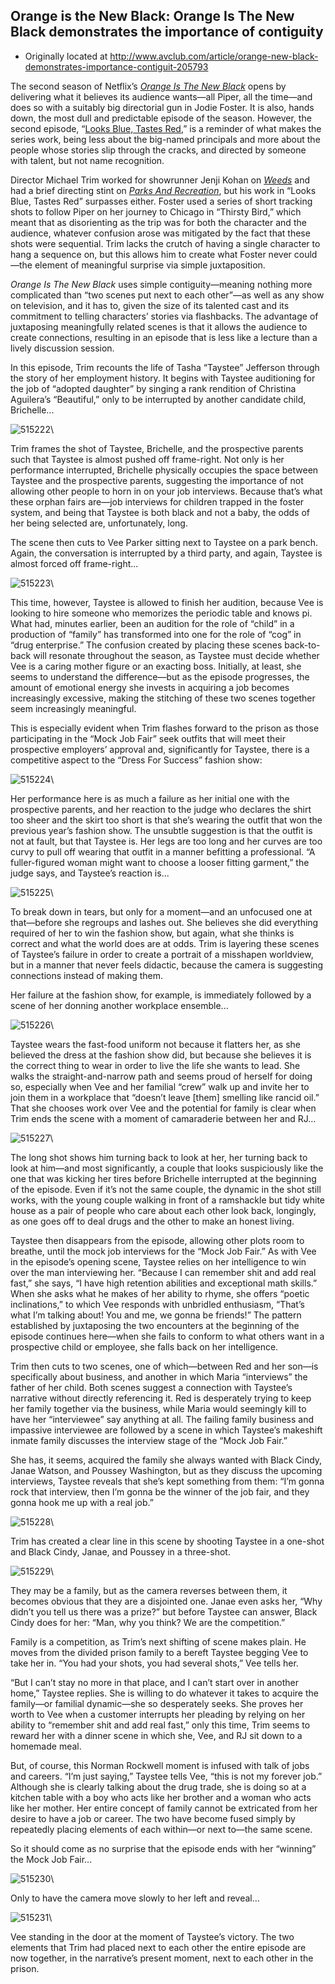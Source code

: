 ## Orange is the New Black: Orange Is The New Black demonstrates the importance of contiguity

 * Originally located at http://www.avclub.com/article/orange-new-black-demonstrates-importance-contiguit-205793

The second season of Netflix’s *[Orange Is The New Black](/article/orange-new-hill-street-blues-205425?utm_source=Twitter&amp;utm_medium=SocialMarketing&amp;utm_campaign=Default:1:Default)* opens by delivering what it believes its audience wants—all Piper, all the time—and does so with a suitably big directorial gun in Jodie Foster. It is also, hands down, the most dull and predictable episode of the season. However, the second episode, “[Looks Blue, Tastes Red](/tvclub/orange-new-black-thirsty-birdlooks-blue-tastes-red-205323),” is a reminder of what makes the series work, being less about the big-named principals and more about the people whose stories slip through the cracks, and directed by someone with talent, but not name recognition.

Director Michael Trim worked for showrunner Jenji Kohan on *[Weeds](/tv/weeds/)* and had a brief directing stint on *[Parks And Recreation](/tv/parks-and-recreation/)*, but his work in “Looks Blue, Tastes Red” surpasses either. Foster used a series of short tracking shots to follow Piper on her journey to Chicago in “Thirsty Bird,” which meant that as disorienting as the trip was for both the character and the audience, whatever confusion arose was mitigated by the fact that these shots were sequential. Trim lacks the crutch of having a single character to hang a sequence on, but this allows him to create what Foster never could—the element of meaningful surprise via simple juxtaposition.

*Orange Is The New Black* uses simple contiguity—meaning nothing more complicated than “two scenes put next to each other”—as well as any show on television, and it has to, given the size of its talented cast and its commitment to telling characters’ stories via flashbacks. The advantage of juxtaposing meaningfully related scenes is that it allows the audience to create connections, resulting in an episode that is less like a lecture than a lively discussion session.

In this episode, Trim recounts the life of Tasha “Taystee” Jefferson through the story of her employment history. It begins with Taystee auditioning for the job of “adopted daughter” by singing a rank rendition of Christina Aguilera’s “Beautiful,” only to be interrupted by another candidate child, Brichelle...

![515222](images/tv/orange-is-the-new-black/515222.jpg)\

Trim frames the shot of Taystee, Brichelle, and the prospective parents such that Taystee is almost pushed off frame-right. Not only is her performance interrupted, Brichelle physically occupies the space between Taystee and the prospective parents, suggesting the importance of not allowing other people to horn in on your job interviews. Because that’s what these orphan fairs are—job interviews for children trapped in the foster system, and being that Taystee is both black and not a baby, the odds of her being selected are, unfortunately, long.

The scene then cuts to Vee Parker sitting next to Taystee on a park bench. Again, the conversation is interrupted by a third party, and again, Taystee is almost forced off frame-right...

![515223](images/tv/orange-is-the-new-black/515223.jpg)\

This time, however, Taystee is allowed to finish her audition, because Vee is looking to hire someone who memorizes the periodic table and knows pi. What had, minutes earlier, been an audition for the role of “child” in a production of “family” has transformed into one for the role of “cog” in “drug enterprise.” The confusion created by placing these scenes back-to-back will resonate throughout the season, as Taystee must decide whether Vee is a caring mother figure or an exacting boss. Initially, at least, she seems to understand the difference—but as the episode progresses, the amount of emotional energy she invests in acquiring a job becomes increasingly excessive, making the stitching of these two scenes together seem increasingly meaningful.

This is especially evident when Trim flashes forward to the prison as those participating in the “Mock Job Fair” seek outfits that will meet their prospective employers’ approval and, significantly for Taystee, there is a competitive aspect to the “Dress For Success” fashion show:

![515224](images/tv/orange-is-the-new-black/515224.jpg)\

Her performance here is as much a failure as her initial one with the prospective parents, and her reaction to the judge who declares the shirt too sheer and the skirt too short is that she’s wearing the outfit that won the previous year’s fashion show. The unsubtle suggestion is that the outfit is not at fault, but that Taystee is. Her legs are too long and her curves are too curvy to pull off wearing that outfit in a manner befitting a professional. “A fuller-figured woman might want to choose a looser fitting garment,” the judge says, and Taystee’s reaction is...

![515225](images/tv/orange-is-the-new-black/515225.jpg)\

To break down in tears, but only for a moment—and an unfocused one at that—before she regroups and lashes out. She believes she did everything required of her to win the fashion show, but again, what she thinks is correct and what the world does are at odds. Trim is layering these scenes of Taystee’s failure in order to create a portrait of a misshapen worldview, but in a manner that never feels didactic, because the camera is suggesting connections instead of making them.

Her failure at the fashion show, for example, is immediately followed by a scene of her donning another workplace ensemble...

![515226](images/tv/orange-is-the-new-black/515226.jpg)\

Taystee wears the fast-food uniform not because it flatters her, as she believed the dress at the fashion show did, but because she believes it is the correct thing to wear in order to live the life she wants to lead. She walks the straight-and-narrow path and seems proud of herself for doing so, especially when Vee and her familial “crew” walk up and invite her to join them in a workplace that “doesn’t leave [them] smelling like rancid oil.” That she chooses work over Vee and the potential for family is clear when Trim ends the scene with a moment of camaraderie between her and RJ...

![515227](images/tv/orange-is-the-new-black/515227.jpg)\

The long shot shows him turning back to look at her, her turning back to look at him—and most significantly, a couple that looks suspiciously like the one that was kicking her tires before Brichelle interrupted at the beginning of the episode. Even if it’s not the same couple, the dynamic in the shot still works, with the young couple walking in front of a ramshackle but tidy white house as a pair of people who care about each other look back, longingly, as one goes off to deal drugs and the other to make an honest living.

Taystee then disappears from the episode, allowing other plots room to breathe, until the mock job interviews for the “Mock Job Fair.” As with Vee in the episode’s opening scene, Taystee relies on her intelligence to win over the man interviewing her. “Because I can remember shit and add real fast,” she says,  “I have high retention abilities and exceptional math skills.” When she asks what he makes of her ability to rhyme, she offers “poetic inclinations,” to which Vee responds with unbridled enthusiasm, “That’s what I’m talking about! You and me, we gonna be friends!” The pattern established by juxtaposing the two encounters at the beginning of the episode continues here—when she fails to conform to what others want in a prospective child or employee, she falls back on her intelligence.

Trim then cuts to two scenes, one of which—between Red and her son—is specifically about business, and another in which Maria “interviews” the father of her child. Both scenes suggest a connection with Taystee’s narrative without directly referencing it. Red is desperately trying to keep her family together via the business, while Maria would seemingly kill to have her “interviewee” say anything at all. The failing family business and impassive interviewee are followed by a scene in which Taystee’s makeshift inmate family discusses the interview stage of the “Mock Job Fair.”

She has, it seems, acquired the family she always wanted with Black Cindy, Janae Watson, and Poussey Washington, but as they discuss the upcoming interviews, Taystee reveals that she’s kept something from them: “I’m gonna rock that interview, then I’m gonna be the winner of the job fair, and they gonna hook me up with a real job.”

![515228](images/tv/orange-is-the-new-black/515228.jpg)\

Trim has created a clear line in this scene by shooting Taystee in a one-shot and Black Cindy, Janae, and Poussey in a three-shot.

![515229](images/tv/orange-is-the-new-black/515229.jpg)\

They may be a family, but as the camera reverses between them, it becomes obvious that they are a disjointed one. Janae even asks her, “Why didn’t you tell us there was a prize?” but before Taystee can answer, Black Cindy does for her: “Man, why you think? We are the competition.”

Family is a competition, as Trim’s next shifting of scene makes plain. He moves from the divided prison family to a bereft Taystee begging Vee to take her in. “You had your shots, you had several shots,” Vee tells her.

“But I can’t stay no more in that place, and I can’t start over in another home,” Taystee replies. She is willing to do whatever it takes to acquire the family—or familial dynamic—she so desperately seeks. She proves her worth to Vee when a customer interrupts her pleading by relying on her ability to “remember shit and add real fast,” only this time, Trim seems to reward her with a dinner scene in which she, Vee, and RJ sit down to a homemade meal.

But, of course, this Norman Rockwell moment is infused with talk of jobs and careers. “I’m just saying,” Taystee tells Vee, “this is not my forever job.” Although she is clearly talking about the drug trade, she is doing so at a kitchen table with a boy who acts like her brother and a woman who acts like her mother. Her entire concept of family cannot be extricated from her desire to have a job or career. The two have become fused simply by repeatedly placing elements of each within—or next to—the same scene.

So it should come as no surprise that the episode ends with her “winning” the Mock Job Fair...

![515230](images/tv/orange-is-the-new-black/515230.jpg)\

Only to have the camera move slowly to her left and reveal...

![515231](images/tv/orange-is-the-new-black/515231.jpg)\ 

Vee standing in the door at the moment of Taystee’s victory. The two elements that Trim had placed next to each other the entire episode are now together, in the narrative’s present moment, next to each other in the prison.
